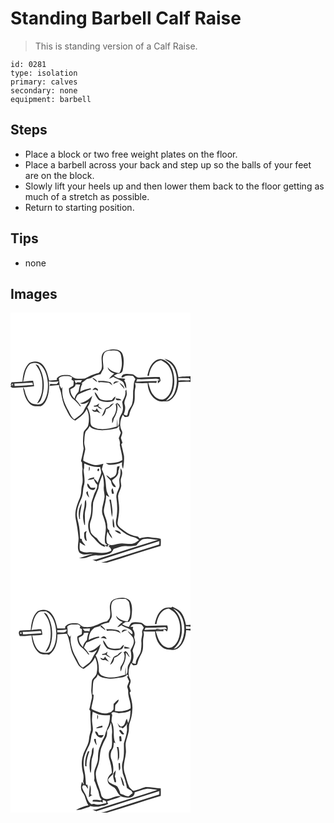 # Standing Barbell Calf Raise
> This is standing version of a Calf Raise.

``` 
id: 0281 
type: isolation 
primary: calves 
secondary: none 
equipment: barbell 
``` 

## Steps

 - Place a block or two free weight plates on the floor.
 - Place a barbell across your back and step up so the balls of your feet are on the block.
 - Slowly lift your heels up and then lower them back to the floor getting as much of a stretch as possible.
 - Return to starting position.

## Tips

 - none

## Images

<svg width="288" height="400" viewBox="0 0 216 300" xmlns="http://www.w3.org/2000/svg">
  <g fill="#FFF">
    <path d="M0 0h216v76.24c-4.85.31-9.76.1-14.53 1.17-1.02-6.27-2.82-12.87-7.52-17.43-2.55-2.57-6.11-3.69-9.51-4.64 3.52 2.84 7.97 4.8 10.35 8.84 5.96 9.05 6.02 20.92 2.34 30.84-1.64 4.99-5.54 9.35-10.7 10.78 2.48-2.66 5.19-5.22 6.88-8.51 4.1-8.12 3.93-17.71 1.76-26.35-1.69-6.38-5.84-12.58-12.39-14.65-3.97-1.69-8.18.65-11.09 3.3-4.4 4.21-6.03 10.36-7.36 16.1h2.04c1.02-8.09 5.56-17.75 14.75-18.5 3.09 2.07 6.72 3.69 8.74 6.98 5.29 7.8 5.79 17.81 3.71 26.76-1.2 4.63-3.55 9.17-7.55 11.97-4.67 3.15-11.09.23-14.2-3.88-3.71-4.1-4.65-9.66-6.39-14.71 3.23-.04 6.47-.07 9.7.13.15-.57.43-1.71.57-2.28-8.22-.03-16.44.34-24.65.71.28-.98.57-1.95.86-2.92 7.42.17 14.85-.03 22.26-.55 2.02-.38 3.83.48 5.39 1.73l-2.74.3c.05 1.17.11 2.34.18 3.52a24.99 24.99 0 0 0 3.15-3.02c-.05-1.58-.63-3.08-1.03-4.59-8.04.14-16.08.07-24.1.6-4.08.96-5.85-4.18-9.77-4.04-3.24-.18-6.69-.91-9.81.29-1.02.91-2.48 2.09-2.12 3.63 2.15.54 3.56-2.12 5.7-2.08 2.68-.2 5.43-.33 8.07.29 1.15 1.09 1.98 2.47 2.92 3.74-2.81 4.28-1.59 9.5-2.76 14.24-.19 5.25.35 10.65-1.27 15.75-1.12 3.59-4.17 6.27-4.9 10.01-.53 1.3-.28 3.12-1.7 3.88-1.15-.43-2.27-.9-3.39-1.4 1.25-3.67 2.45-7.61 1.22-11.48-1.54-3.71 1.03-7.13 1.99-10.6.96-2.55.13-5.29-.11-7.87-.42.63-.84 1.27-1.24 1.91 1 4.74-1.71 8.92-3.71 12.96.55 3.63 1.54 7.39.47 11.02-.68 3-2.69 5.42-3.69 8.28-.62 3.55.26 7.53-2.28 10.52-.19-3.17-.16-6.34-.34-9.5-.41 3.03-.52 6.09-.65 9.15-9.19 2.63-19.75 5.39-28.66.36-3.29-1.76-2.85-5.85-3.02-9 .1-5.05-1.49-9.94-3.62-14.46 3.12-4.03 4.56-8.94 5.92-13.78-4.05 4.24-8.95 7.92-14.83 9.04 3.91 1.96 7.85-.11 10.95-2.55-2.03 3.64-4.45 7.05-6.17 10.87-2.2 5.08-7.48 7.56-11.46 11.02-3.72-2.55-5.23-6.88-7.23-10.7-4.97-8.38-8.39-18.26-7.09-28.11-.29.5-.88 1.51-1.18 2.02l-2.01-3.51c-.37-3.02-.72-6.04-1.16-9.05 2.75-3.06 7.09-2.6 10.83-2.63 1.81-.08 3.45.76 5.07 1.46-.18.71-.54 2.15-.72 2.87.65.35 1.95 1.06 2.6 1.42-.17 1.94.2 4.02-.55 5.85-1.65 1.15-3.6 1.85-5.09 3.22-.02 4.65 1.4 9.67 5.16 12.68 2.97 2.45 5.69 5.2 7.86 8.39.39.13 1.19.38 1.58.51-2.02-3-4.15-5.94-6.64-8.57 1.05-2.09 1.47-4.97 3.81-6.05 4.8-2.28 9.6-4.63 14.79-5.91-.16-.32-.49-.95-.66-1.27-4.28.78-8.48 1.99-12.32 4.09.04-3.47 1.07-6.78 2.67-9.82-.38-.03-1.14-.1-1.52-.13 2.32-1.66 4.55-3.46 6.82-5.19 2.29-.4 4.63-.84 6.54-2.26 2.92-2.12 6.51-2.81 9.96-3.57.97-2.18 2.11-4.28 3.33-6.33.27-6.08-2.19-12.56.63-18.29 2.25-4.32 7.83-3.66 11.93-3.91 3.7-.44 8.08 1.62 8.5 5.7 1.31 7.1 2.23 15.23-2.01 21.57-5.36-.59-10.77-2.52-13.88-7.18.43 4.27 4.3 6.25 7.79 7.74-2.4 1.79-4.49 3.98-6.31 6.36 1.77-.71 3.48-1.56 5.17-2.45 3.09 1.94 6.53 3.2 9.79 4.82 3.83 1.53 3.12 6.44 5.7 9.13.37-3.42-.26-6.85-2.34-9.65.32-.49.95-1.48 1.27-1.97-2.82-.49-5.69-.42-8.51-.83-1.91-.7-3.58-1.89-5.31-2.92l4.05-2.19c2.72-.04 5.8-.87 6.58-3.87 1.3-6.29 2.12-13.07.03-19.3-1.16-4.43-6.22-6.2-10.35-6.24-4.54.15-9.66.74-13.01 4.13-4.4 6.19.39 13.93-2.46 20.53-.88 1.41-2.07 2.58-3.17 3.82-5.98.87-11.23 4.09-16.67 6.51-3.35.15-6.73.49-10.07.08-3.25-.41-5.45-3.15-8.46-4.14-5.2-.54-11.26-.7-14.83 3.84.03.51.08 1.51.1 2.02-3.08.2-6.16.47-9.24.79-1.68-6.69-3.05-13.92-7.91-19.14-3.86-4.55-11.17-4.91-16.04-1.98-6.04 5.64-7.57 14.43-8.12 22.32-4.39.24-8.8.31-13.18.71-.29.89-.88 2.67-1.17 3.55 1.04-.64 2.08-1.3 3.11-1.95-.13.87-.4 2.62-.53 3.49l-.62-2.53c-.63.81-1.27 1.62-1.9 2.43 1.6 2.52 4.54 1.52 6.94 1.47 7.1-.67 14.28-.48 21.33-1.65-.34-2.21-.74-4.41-1.24-6.6-3.98.09-7.94.5-11.87 1.13 1.79-7.54 2.12-16.9 9.15-21.71 3.57-1.05 8.25-1.58 11.18 1.28 6.48 5.16 8.42 13.9 9.28 21.73.38 7.95-.54 16.71-5.57 23.2-2.94 4.06-8.43 2.82-12.61 1.96-4.41-1.88-6.7-6.6-8.22-10.88-1.16-2.92-1.13-6.42-3.46-8.77 1.03 7.15 2.96 14.84 8.41 19.96 3.42 3.36 8.55 2.72 12.91 2.56 4.12-1.79 6.4-6.08 7.81-10.13 2.26-6.3 2.55-13.15 1.9-19.75 3.84 1.31 7.89.35 11.82.09-.68 1.12-1.43 2.19-2.25 3.21-2.63.33-5.27-.1-7.9-.21-.2.63-.6 1.88-.8 2.5 3.81-.41 7.62-.81 11.42-1.21-.27 3.48 1.89 6.45 2.42 9.79 1.03 6.33 2.4 12.73 5.49 18.41 3.08 5.37 5.05 12.29 11.5 14.54 5.31-3.81 11.12-7.58 13.66-13.9 3.1 6.04 3.39 13.17 1.87 19.69-.78 3.72-5.27 5.23-5.59 9.13-.64 6.23-1.14 12.51.16 18.69-.95 5.05-1.94 10.14-3.25 15.12.48.63.93 1.29 1.35 1.98-.14 2.51.04 5.03.53 7.51-1.27 6.31 1.39 12.8-.58 19.02-1.45 5.11-.32 10.67-2.63 15.6-3.44 7.86-6.58 16.46-5 25.16 1.57 7.45 2.68 15 3.4 22.58.41 5.93-2.55 12.78 1.23 18.05 4.59 3.58 10.9 1.58 16.21 1.27-5.69 1.75-11.31 3.74-17.06 5.27 3.04.04 6.17.23 9.12-.71 3.91-1.06 7.71-3.12 11.86-2.73 5.46.51 11-.24 16.14-2.12 2.47-.88 3.45-3.51 4.72-5.56 5-1.35 9.84-4.16 15.18-3.33 4.05.41 8.1-.14 12.07-.9 2.61-2.88 4.77-6.79 8.92-7.56 5.65-1.31 11.38.67 17.05.95-24.76 7.64-49.4 15.66-74.11 23.47-1.54.47-3.17.46-4.77.52 1.61.48 3.2 1.01 4.78 1.56 25.2-8.09 50.44-16.08 75.68-24.07-.04 1.03-.1 3.1-.13 4.13-19.51 6.11-39 12.3-58.51 18.42-3.73 1.16-7.4 2.54-11.24 3.29H0V0m30.01 62.12c1.71 2.66 3.78 5.1 5.05 8.02 3.5 7.92 3.81 16.89 2.62 25.35-.75 5-3.33 9.34-5.83 13.62 2.43-.8 4.16-2.82 4.95-5.21 4.94-12.44 4.16-27.25-2.54-38.88-.72-1.82-2.43-2.62-4.25-2.9m68.08 16.21c1.72 1.93 3.7 3.67 6.02 4.84-1-2.65-3.2-4.39-6.02-4.84m6.68 3.7c.26.46.78 1.36 1.03 1.82 4.22-.83 8.47.11 12.67.58 1.21 1.02 2.45 2.02 3.8 2.87-.71-1.36-1.34-2.87-2.59-3.83-4.78-1.59-9.92-1.84-14.91-1.44m18.9 3.89c2.02-1.44 4.17-2.67 6.71-2.8-2.65-1.12-7.11-1.22-6.71 2.8m7.1-1.85c1.29 2.98 4.07 4.93 5.89 7.55.06-3.48-3.44-5.64-5.89-7.55m-32.49 8.86c.92-.16 2.75-.49 3.66-.65.9.52 1.82 1 2.76 1.45 1.18-1.67-.88-2.66-2.13-3.34-1.95-.64-3.13 1.4-4.29 2.54m2.67 2.48c.48 3.68 2.73 6.85 5.1 9.57 5.02 2.24 10.94 3.09 16.24 1.34 2.49-.76 3.35-3.34 3.73-5.66-1.95.85-3.19 2.58-4.31 4.3-3.9.33-7.94.9-11.73-.41-4.95-.71-5.04-6.97-9.03-9.14m25.37 7.38c-.29 3.58 4.53 1.91 6.81 2.46-1.47-2.32-4.49-1.91-6.81-2.46m-.2 7.09c2.04 5.66-.26 11.93-3.65 16.56-1.07 1.83-.4 4.15-.49 6.17 1.93-1.88 1.17-4.87 2.8-6.89 2.84-5.06 4.94-11.34 2.57-17 2 2.12 3.33 4.83 5.71 6.6-.85-1.7-1.8-3.34-2.59-5.07-.84-.71-1.68-1.42-2.51-2.13-.61.59-1.23 1.18-1.84 1.76m-26.05 1.64c.01.34.05 1.01.07 1.35 1.42-.07 2.83-.15 4.25-.22 1.48 1.91 3.78 2.74 5.99 3.45-1.51-1.48-3.28-2.64-5.03-3.8.41-1.16.81-2.32 1.21-3.48-1.84 1.65-3.89 3.05-6.49 2.7m18.51 1.22c-1.99 1.1-4.84 1.51-5.59 4.01-1.09 2.63-2.3 5.21-3.49 7.8 3.37-1.6 4.63-5.15 5.06-8.61 4.07-1.04 6.83-4.11 9.52-7.11-2.32.52-4.23 1.91-5.5 3.91m-15 2.03c-.85.94-1.65 3.73-3.47 2.28l-2.44-.84c.94 2.51 3.2 3.33 5.68 2.39 1.59.79 3.17 1.58 4.78 2.31-1.68-1.93-3.45-3.81-4.55-6.14z"/>
    <path d="M201.28 78.48c4.24.33 8.49-.21 12.72.1.42.34 1.25 1.02 1.67 1.37l-.58 1.15c-4.48.42-9-.08-13.48.42-.08-.76-.25-2.28-.33-3.04zM76.81 81.14c3.01.04 6.02-.07 9.03-.13-.58.92-1.16 1.85-1.74 2.78-1.34-.15-2.68-.22-4.03-.2-.41.3-1.24.89-1.65 1.19-.55-1.21-1.06-2.44-1.61-3.64zM201.73 83.2c4.76.11 9.52-.59 14.27-.03V300H115.82c21.55-6.48 42.87-13.68 64.44-20.07.1-2.8.32-5.62.02-8.42-3.56-1.41-7.56-1.06-11.29-1.78-4.72-.94-9.44-.08-13.98 1.27-.47-.54-1.4-1.64-1.87-2.18-6.05-1.02-11.97-3.11-16.72-7.09-3.16-2.73-8.39-4.72-7.94-9.73.71-5.61 2.08-11.18 1.87-16.89.21-5.11-1.24-10.09-1.3-15.18.53-4.19 3.34-7.72 3.88-11.92-.14-3.3-1.45-6.67-.06-9.88 1.35-3.8 2.05-8.27-.99-11.46.29 3.84.25 7.75-.88 11.47-1.17 3.47.33 7.09-.27 10.6-1.13 4.46-4.16 8.52-3.67 13.31 1.32 8.93 1.45 18.12-.35 27-.4 3.07-.45 6.83 2.11 9.04 5.31 4.76 11.05 9.67 18.25 11.11 2.69.55 5.13 1.89 7.13 3.76-2.72 2.03-5.61 4.32-9.14 4.51-5.38.34-10.81-1.59-16.12.06-4.19.68-9.63 3.14-12.97-.76-1.74-4.5-.6-9.55.32-14.14 1.61 3.03 3.38 6.02 5.78 8.5-.39-2.7-1.79-5.03-3.44-7.14-.07-.97-.13-1.93-.19-2.88-3.17-1.52-1.82-5.4-2.55-8.18-.52-6.19-5.06-11.64-3.59-18.03 1.05-5.29 2.56-10.54 2.52-15.99 1.28.82 2.57 1.63 3.87 2.42-1.67-3.25-3.59-6.54-3.77-10.29-.6-6.2-.79-12.59-3.36-18.37-.63-1.64-1.29-3.27-1.98-4.88.56-2.18 1.19-4.34 1.85-6.49-4.26 1.23-8.82 2.51-13.21 1.04-3.76-1.26-7.6-2.52-10.94-4.7-.16-4.65 1.85-9.06 2.43-13.64-.04-3-1.51-5.83-1.2-8.86.34-4 .13-8.14 1.46-11.97 1.52-2.42 4.16-4.05 4.81-7.01 1.67 1.78 3.63 3.4 6.14 3.77 8.74 2.59 17.88.6 26.57-1.12.77-.69 2.3-2.06 3.06-2.75.09 1.28.08 2.56-.04 3.85.59 1.46 1.22 2.9 1.87 4.34-.77 2.18-1.64 4.34-2.5 6.49 1.1 2.54 1.77 5.27 1.25 8.04.91 6.08 3.4 11.94 3 18.18-5.93 3.62-12.97 3.73-19.69 3.51 1.41.91 2.77 2.21 4.57 2.12 5.1.07 10.33-.72 14.9-3.09-.26 2.65-.31 5.42 1.14 7.77.93-4.96 1.47-10.04 1.17-15.08-.89-4.76-2.1-9.45-3.25-14.15.35-.45 1.07-1.35 1.42-1.8-.68-1.97-1.3-3.95-1.91-5.93.74-2.83 2.73-5.97.98-8.83-3.14-5.89-1.81-13.32 1.35-18.92.58.66 1.74 1.99 2.31 2.65 1.87-.23 4.92.29 5.28-2.27.75-4.21 2.73-7.97 4.73-11.68 3.49-6.6.85-14.26 2.71-21.22.62-1.88.08-3.79-.48-5.6 5.07.39 10.16.34 15.24.2-.04 9.94 6.45 21.5 17.34 22.11 3.36-.37 7.21.54 10.02-1.86 6.76-5.01 9.33-13.63 9.77-21.69m-73.75 101.67c-.81 3.36.15 7.2-1.88 10.19-1.36 2.13-3.98 2.64-6.13 3.6-1.6-1.31-3.17-2.66-4.96-3.7 1.05 3.06 4.19 4.57 5.69 7.3.47 3.13 1.87 7.41 5.8 7.18-.63-2.76-3.36-4.51-4.39-7.17-.01-.34-.02-1.03-.03-1.37 3.56-2.58 8.11-5.82 7.24-10.88.88-1.83 1.38-3.8 1.58-5.82-.73.17-2.19.51-2.92.67m-6.08 32.57c.76-.06 1.53-.14 2.29-.24-.53-2.24-1.08-4.47-1.68-6.69-2.13 1.92-1.3 4.51-.61 6.93m-3.31 6.93c1.9 6.91 1.76 14.09 3.17 21.06 1.75-6.99-.39-14.04-1.21-20.99-.49-.02-1.47-.05-1.96-.07m4.25 31.12c-.12 1.36.97 2.11 1.91 2.86-.08-3.9-.37-7.86-1.74-11.54-.64 2.85-.47 5.8-.17 8.68m2.19 5.98c2.29 1.72 4.6 3.78 7.65 3.77-1.22-3.04-4.62-4.17-7.65-3.77zM4.62 85.15c7.22-.15 14.4-.82 21.61-1.18.28.92.55 1.84.83 2.76-7.39.34-14.74 1.16-22.13 1.47-.08-.77-.23-2.29-.31-3.05zM78.02 86.13c1.86.09 3.73.09 5.6.08-1 2.81-1.36 5.77-1.97 8.68-2 2.52-4.41 4.89-4.59 8.34-3.42-2.68-5.16-6.91-5.27-11.18 2.52-1.56 6.2-2.24 6.23-5.92z"/>
    <path d="M88.5 181.03c5.93 2.88 12.39 4.91 19.06 4.13.4 2.3 1.16 4.54 1.38 6.88-.89 4.22-3.15 7.99-4.23 12.16-1.19-1.79-2.6-3.43-4.37-4.66-.01-.53-.02-1.57-.02-2.09-2.6 1.01-5.83 1.06-7.75 3.31 2.49-.08 4.94-.53 7.31-1.26.82 2.59 2.1 5.05 4.12 6.93.75 4.73-2.85 8.3-4.02 12.59-1.19 4.28-3.37 8.38-3.11 12.96.19 5.42-.04 10.93-2.09 16.03-2.96 7.06-1.77 15.92 3.93 21.28 4.62 4.35 8.38 10.83 15.16 11.78-.32-.63-.96-1.9-1.29-2.54-4.2-.78-6.64-4.83-9.13-7.92-2.63-1.97-5.37-3.94-7.02-6.86-1.13-4.5-1.94-9.34-.15-13.8 2.77-7.05 2.26-14.69 2.91-22.08 1.75-5.79 4.23-11.29 6.37-16.91.24-6.06 3.2-11.37 5-17.02.95 4.97 1.84 9.99 1.38 15.08-.55 4.37 1.43 8.6.8 12.97-.65 6.69-4.21 13.17-2.42 19.99 1.62 4.56 3.52 9.11 3.93 13.99.84 6.87-2.21 13.66-.68 20.52.82.92 1.76 1.73 2.81 2.42-.86-.03-2.59-.1-3.45-.14a49.7 49.7 0 0 0 3.19 2.37l1.76-2.8.97 1.39c-.5.37-1.01.74-1.51 1.11 2.59.34 3.27 2.47 3.68 4.66-7.94 4.91-17.32 1.96-25.97 1.94-3.86.58-8.29.39-11.58-1.86-1.06-3.18-.36-6.55-.31-9.81 2.14 1.47 4.25 3.02 6.66 4.04-1.14-2.96-4.43-4.51-4.3-8.05-.49-.15-1.49-.45-1.99-.6-.21-6.46-.65-12.97-2.18-19.27-.82-3.87-2.12-7.78-1.53-11.79.37-6.24 2.89-12.02 5.47-17.61 2.12-4.56 1.29-9.73 2.69-14.46 1.62-5.2.61-10.68.02-15.95-.1-1.69-.74-3.52.28-5.05.09-2 .15-4 .22-6m5.97 3.47c-.5 1.87-.56 3.82-.24 5.73 1.02-1.77 1.38-3.93.24-5.73m11.01 2.69c-1.28.29-1.82 2.89-.24 3.1 1.36-.22 1.86-2.97.24-3.1m-12.93 17.66c-2.7 5.26 7.88 12.06 9.39 4.87-1.9.15-3.92 1.02-5.77.11-1.2-1.67-2.1-3.55-3.62-4.98m-1.73 10.94c.53 2.43 1.8 4.71 3.82 6.21-1.01-2.47-1.78-5.02-1.91-7.71-.7.41-1.44.79-1.91 1.5M89 229.97c-.08 4.08-1.72 7.92-1.83 12.01-.5 4.34.45 8.65 1.52 12.83l.67.08c.41-6.29-1.01-12.7.74-18.88 1.12-3.72 1.14-7.65.35-11.43-1.41 1.44-1.34 3.51-1.45 5.39m-6.41 17.78l.87-.04c-.82-6.54 1.45-12.75 2.16-19.15-3.84 5.51-4.63 12.73-3.03 19.19m5.75 17.32c.13 3.2-.32 7.48 3.25 9.06-.67-4.01-1.9-8.14-.1-12.04-1.53.37-3.24 1.1-3.15 2.98z"/>
  </g>
  <g fill="#333">
    <path d="M111.23 48.2c3.35-3.39 8.47-3.98 13.01-4.13 4.13.04 9.19 1.81 10.35 6.24 2.09 6.23 1.27 13.01-.03 19.3-.78 3-3.86 3.83-6.58 3.87l-4.05 2.19c1.73 1.03 3.4 2.22 5.31 2.92 2.82.41 5.69.34 8.51.83-.32.49-.95 1.48-1.27 1.97 2.08 2.8 2.71 6.23 2.34 9.65-2.58-2.69-1.87-7.6-5.7-9.13-3.26-1.62-6.7-2.88-9.79-4.82-1.69.89-3.4 1.74-5.17 2.45 1.82-2.38 3.91-4.57 6.31-6.36-3.49-1.49-7.36-3.47-7.79-7.74 3.11 4.66 8.52 6.59 13.88 7.18 4.24-6.34 3.32-14.47 2.01-21.57-.42-4.08-4.8-6.14-8.5-5.7-4.1.25-9.68-.41-11.93 3.91-2.82 5.73-.36 12.21-.63 18.29-1.22 2.05-2.36 4.15-3.33 6.33-3.45.76-7.04 1.45-9.96 3.57-1.91 1.42-4.25 1.86-6.54 2.26-2.27 1.73-4.5 3.53-6.82 5.19.38.03 1.14.1 1.52.13-1.6 3.04-2.63 6.35-2.67 9.82 3.84-2.1 8.04-3.31 12.32-4.09.17.32.5.95.66 1.27-5.19 1.28-9.99 3.63-14.79 5.91-2.34 1.08-2.76 3.96-3.81 6.05 2.49 2.63 4.62 5.57 6.64 8.57-.39-.13-1.19-.38-1.58-.51-2.17-3.19-4.89-5.94-7.86-8.39-3.76-3.01-5.18-8.03-5.16-12.68 1.49-1.37 3.44-2.07 5.09-3.22.75-1.83.38-3.91.55-5.85-.65-.36-1.95-1.07-2.6-1.42.18-.72.54-2.16.72-2.87-1.62-.7-3.26-1.54-5.07-1.46-3.74.03-8.08-.43-10.83 2.63.44 3.01.79 6.03 1.16 9.05l2.01 3.51c.3-.51.89-1.52 1.18-2.02-1.3 9.85 2.12 19.73 7.09 28.11 2 3.82 3.51 8.15 7.23 10.7 3.98-3.46 9.26-5.94 11.46-11.02 1.72-3.82 4.14-7.23 6.17-10.87-3.1 2.44-7.04 4.51-10.95 2.55 5.88-1.12 10.78-4.8 14.83-9.04-1.36 4.84-2.8 9.75-5.92 13.78 2.13 4.52 3.72 9.41 3.62 14.46.17 3.15-.27 7.24 3.02 9 8.91 5.03 19.47 2.27 28.66-.36.13-3.06.24-6.12.65-9.15.18 3.16.15 6.33.34 9.5 2.54-2.99 1.66-6.97 2.28-10.52 1-2.86 3.01-5.28 3.69-8.28 1.07-3.63.08-7.39-.47-11.02 2-4.04 4.71-8.22 3.71-12.96.4-.64.82-1.28 1.24-1.91.24 2.58 1.07 5.32.11 7.87-.96 3.47-3.53 6.89-1.99 10.6 1.23 3.87.03 7.81-1.22 11.48 1.12.5 2.24.97 3.39 1.4 1.42-.76 1.17-2.58 1.7-3.88.73-3.74 3.78-6.42 4.9-10.01 1.62-5.1 1.08-10.5 1.27-15.75 1.17-4.74-.05-9.96 2.76-14.24-.94-1.27-1.77-2.65-2.92-3.74-2.64-.62-5.39-.49-8.07-.29-2.14-.04-3.55 2.62-5.7 2.08-.36-1.54 1.1-2.72 2.12-3.63 3.12-1.2 6.57-.47 9.81-.29 3.92-.14 5.69 5 9.77 4.04 8.02-.53 16.06-.46 24.1-.6.4 1.51.98 3.01 1.03 4.59-.96 1.1-2.01 2.1-3.15 3.02-.07-1.18-.13-2.35-.18-3.52l2.74-.3c-1.56-1.25-3.37-2.11-5.39-1.73-7.41.52-14.84.72-22.26.55-.29.97-.58 1.94-.86 2.92 8.21-.37 16.43-.74 24.65-.71-.14.57-.42 1.71-.57 2.28-3.23-.2-6.47-.17-9.7-.13 1.74 5.05 2.68 10.61 6.39 14.71 3.11 4.11 9.53 7.03 14.2 3.88 4-2.8 6.35-7.34 7.55-11.97 2.08-8.95 1.58-18.96-3.71-26.76-2.02-3.29-5.65-4.91-8.74-6.98-9.19.75-13.73 10.41-14.75 18.5h-2.04c1.33-5.74 2.96-11.89 7.36-16.1 2.91-2.65 7.12-4.99 11.09-3.3 6.55 2.07 10.7 8.27 12.39 14.65 2.17 8.64 2.34 18.23-1.76 26.35-1.69 3.29-4.4 5.85-6.88 8.51 5.16-1.43 9.06-5.79 10.7-10.78 3.68-9.92 3.62-21.79-2.34-30.84-2.38-4.04-6.83-6-10.35-8.84 3.4.95 6.96 2.07 9.51 4.64 4.7 4.56 6.5 11.16 7.52 17.43 4.77-1.07 9.68-.86 14.53-1.17v6.93c-4.75-.56-9.51.14-14.27.03-.44 8.06-3.01 16.68-9.77 21.69-2.81 2.4-6.66 1.49-10.02 1.86-10.89-.61-17.38-12.17-17.34-22.11-5.08.14-10.17.19-15.24-.2.56 1.81 1.1 3.72.48 5.6-1.86 6.96.78 14.62-2.71 21.22-2 3.71-3.98 7.47-4.73 11.68-.36 2.56-3.41 2.04-5.28 2.27-.57-.66-1.73-1.99-2.31-2.65-3.16 5.6-4.49 13.03-1.35 18.92 1.75 2.86-.24 6-.98 8.83.61 1.98 1.23 3.96 1.91 5.93-.35.45-1.07 1.35-1.42 1.8 1.15 4.7 2.36 9.39 3.25 14.15.3 5.04-.24 10.12-1.17 15.08-1.45-2.35-1.4-5.12-1.14-7.77-4.57 2.37-9.8 3.16-14.9 3.09-1.8.09-3.16-1.21-4.57-2.12 6.72.22 13.76.11 19.69-3.51.4-6.24-2.09-12.1-3-18.18.52-2.77-.15-5.5-1.25-8.04.86-2.15 1.73-4.31 2.5-6.49-.65-1.44-1.28-2.88-1.87-4.34.12-1.29.13-2.57.04-3.85-.76.69-2.29 2.06-3.06 2.75-8.69 1.72-17.83 3.71-26.57 1.12-2.51-.37-4.47-1.99-6.14-3.77-.65 2.96-3.29 4.59-4.81 7.01-1.33 3.83-1.12 7.97-1.46 11.97-.31 3.03 1.16 5.86 1.2 8.86-.58 4.58-2.59 8.99-2.43 13.64 3.34 2.18 7.18 3.44 10.94 4.7 4.39 1.47 8.95.19 13.21-1.04-.66 2.15-1.29 4.31-1.85 6.49.69 1.61 1.35 3.24 1.98 4.88 2.57 5.78 2.76 12.17 3.36 18.37.18 3.75 2.1 7.04 3.77 10.29-1.3-.79-2.59-1.6-3.87-2.42.04 5.45-1.47 10.7-2.52 15.99-1.47 6.39 3.07 11.84 3.59 18.03.73 2.78-.62 6.66 2.55 8.18.06.95.12 1.91.19 2.88 1.65 2.11 3.05 4.44 3.44 7.14-2.4-2.48-4.17-5.47-5.78-8.5-.92 4.59-2.06 9.64-.32 14.14 3.34 3.9 8.78 1.44 12.97.76 5.31-1.65 10.74.28 16.12-.06 3.53-.19 6.42-2.48 9.14-4.51-2-1.87-4.44-3.21-7.13-3.76-7.2-1.44-12.94-6.35-18.25-11.11-2.56-2.21-2.51-5.97-2.11-9.04 1.8-8.88 1.67-18.07.35-27-.49-4.79 2.54-8.85 3.67-13.31.6-3.51-.9-7.13.27-10.6 1.13-3.72 1.17-7.63.88-11.47 3.04 3.19 2.34 7.66.99 11.46-1.39 3.21-.08 6.58.06 9.88-.54 4.2-3.35 7.73-3.88 11.92.06 5.09 1.51 10.07 1.3 15.18.21 5.71-1.16 11.28-1.87 16.89-.45 5.01 4.78 7 7.94 9.73 4.75 3.98 10.67 6.07 16.72 7.09.47.54 1.4 1.64 1.87 2.18 4.54-1.35 9.26-2.21 13.98-1.27 3.73.72 7.73.37 11.29 1.78.3 2.8.08 5.62-.02 8.42-21.57 6.39-42.89 13.59-64.44 20.07h-7.05c3.84-.75 7.51-2.13 11.24-3.29 19.51-6.12 39-12.31 58.51-18.42.03-1.03.09-3.1.13-4.13-25.24 7.99-50.48 15.98-75.68 24.07-1.58-.55-3.17-1.08-4.78-1.56 1.6-.06 3.23-.05 4.77-.52 24.71-7.81 49.35-15.83 74.11-23.47-5.67-.28-11.4-2.26-17.05-.95-4.15.77-6.31 4.68-8.92 7.56-3.97.76-8.02 1.31-12.07.9-5.34-.83-10.18 1.98-15.18 3.33-1.27 2.05-2.25 4.68-4.72 5.56-5.14 1.88-10.68 2.63-16.14 2.12-4.15-.39-7.95 1.67-11.86 2.73-2.95.94-6.08.75-9.12.71 5.75-1.53 11.37-3.52 17.06-5.27-5.31.31-11.62 2.31-16.21-1.27-3.78-5.27-.82-12.12-1.23-18.05-.72-7.58-1.83-15.13-3.4-22.58-1.58-8.7 1.56-17.3 5-25.16 2.31-4.93 1.18-10.49 2.63-15.6 1.97-6.22-.69-12.71.58-19.02-.49-2.48-.67-5-.53-7.51-.42-.69-.87-1.35-1.35-1.98 1.31-4.98 2.3-10.07 3.25-15.12-1.3-6.18-.8-12.46-.16-18.69.32-3.9 4.81-5.41 5.59-9.13 1.52-6.52 1.23-13.65-1.87-19.69-2.54 6.32-8.35 10.09-13.66 13.9-6.45-2.25-8.42-9.17-11.5-14.54-3.09-5.68-4.46-12.08-5.49-18.41-.53-3.34-2.69-6.31-2.42-9.79-3.8.4-7.61.8-11.42 1.21.2-.62.6-1.87.8-2.5 2.63.11 5.27.54 7.9.21.82-1.02 1.57-2.09 2.25-3.21-3.93.26-7.98 1.22-11.82-.09.65 6.6.36 13.45-1.9 19.75-1.41 4.05-3.69 8.34-7.81 10.13-4.36.16-9.49.8-12.91-2.56-5.45-5.12-7.38-12.81-8.41-19.96 2.33 2.35 2.3 5.85 3.46 8.77 1.52 4.28 3.81 9 8.22 10.88 4.18.86 9.67 2.1 12.61-1.96 5.03-6.49 5.95-15.25 5.57-23.2-.86-7.83-2.8-16.57-9.28-21.73-2.93-2.86-7.61-2.33-11.18-1.28-7.03 4.81-7.36 14.17-9.15 21.71 3.93-.63 7.89-1.04 11.87-1.13.5 2.19.9 4.39 1.24 6.6-7.05 1.17-14.23.98-21.33 1.65-2.4.05-5.34 1.05-6.94-1.47.63-.81 1.27-1.62 1.9-2.43l.62 2.53c.13-.87.4-2.62.53-3.49-1.03.65-2.07 1.31-3.11 1.95.29-.88.88-2.66 1.17-3.55 4.38-.4 8.79-.47 13.18-.71.55-7.89 2.08-16.68 8.12-22.32 4.87-2.93 12.18-2.57 16.04 1.98 4.86 5.22 6.23 12.45 7.91 19.14 3.08-.32 6.16-.59 9.24-.79-.02-.51-.07-1.51-.1-2.02C59.14 74.3 65.2 74.46 70.4 75c3.01.99 5.21 3.73 8.46 4.14 3.34.41 6.72.07 10.07-.08 5.44-2.42 10.69-5.64 16.67-6.51 1.1-1.24 2.29-2.41 3.17-3.82 2.85-6.6-1.94-14.34 2.46-20.53m90.05 30.28c.08.76.25 2.28.33 3.04 4.48-.5 9 0 13.48-.42l.58-1.15c-.42-.35-1.25-1.03-1.67-1.37-4.23-.31-8.48.23-12.72-.1M76.81 81.14c.55 1.2 1.06 2.43 1.61 3.64.41-.3 1.24-.89 1.65-1.19 1.35-.02 2.69.05 4.03.2.58-.93 1.16-1.86 1.74-2.78-3.01.06-6.02.17-9.03.13M4.62 85.15c.08.76.23 2.28.31 3.05 7.39-.31 14.74-1.13 22.13-1.47-.28-.92-.55-1.84-.83-2.76-7.21.36-14.39 1.03-21.61 1.18m73.4.98c-.03 3.68-3.71 4.36-6.23 5.92.11 4.27 1.85 8.5 5.27 11.18.18-3.45 2.59-5.82 4.59-8.34.61-2.91.97-5.87 1.97-8.68-1.87.01-3.74.01-5.6-.08m10.48 94.9c-.07 2-.13 4-.22 6-1.02 1.53-.38 3.36-.28 5.05.59 5.27 1.6 10.75-.02 15.95-1.4 4.73-.57 9.9-2.69 14.46-2.58 5.59-5.1 11.37-5.47 17.61-.59 4.01.71 7.92 1.53 11.79 1.53 6.3 1.97 12.81 2.18 19.27.5.15 1.5.45 1.99.6-.13 3.54 3.16 5.09 4.3 8.05-2.41-1.02-4.52-2.57-6.66-4.04-.05 3.26-.75 6.63.31 9.81 3.29 2.25 7.72 2.44 11.58 1.86 8.65.02 18.03 2.97 25.97-1.94-.41-2.19-1.09-4.32-3.68-4.66.5-.37 1.01-.74 1.51-1.11l-.97-1.39-1.76 2.8a49.7 49.7 0 0 1-3.19-2.37c.86.04 2.59.11 3.45.14-1.05-.69-1.99-1.5-2.81-2.42-1.53-6.86 1.52-13.65.68-20.52-.41-4.88-2.31-9.43-3.93-13.99-1.79-6.82 1.77-13.3 2.42-19.99.63-4.37-1.35-8.6-.8-12.97.46-5.09-.43-10.11-1.38-15.08-1.8 5.65-4.76 10.96-5 17.02-2.14 5.62-4.62 11.12-6.37 16.91-.65 7.39-.14 15.03-2.91 22.08-1.79 4.46-.98 9.3.15 13.8 1.65 2.92 4.39 4.89 7.02 6.86 2.49 3.09 4.93 7.14 9.13 7.92.33.64.97 1.91 1.29 2.54-6.78-.95-10.54-7.43-15.16-11.78-5.7-5.36-6.89-14.22-3.93-21.28 2.05-5.1 2.28-10.61 2.09-16.03-.26-4.58 1.92-8.68 3.11-12.96 1.17-4.29 4.77-7.86 4.02-12.59-2.02-1.88-3.3-4.34-4.12-6.93-2.37.73-4.82 1.18-7.31 1.26 1.92-2.25 5.15-2.3 7.75-3.31 0 .52.01 1.56.02 2.09 1.77 1.23 3.18 2.87 4.37 4.66 1.08-4.17 3.34-7.94 4.23-12.16-.22-2.34-.98-4.58-1.38-6.88-6.67.78-13.13-1.25-19.06-4.13z"/>
    <path d="M30.01 62.12c1.82.28 3.53 1.08 4.25 2.9 6.7 11.63 7.48 26.44 2.54 38.88-.79 2.39-2.52 4.41-4.95 5.21 2.5-4.28 5.08-8.62 5.83-13.62 1.19-8.46.88-17.43-2.62-25.35-1.27-2.92-3.34-5.36-5.05-8.02zM98.09 78.33c2.82.45 5.02 2.19 6.02 4.84-2.32-1.17-4.3-2.91-6.02-4.84zM104.77 82.03c4.99-.4 10.13-.15 14.91 1.44 1.25.96 1.88 2.47 2.59 3.83-1.35-.85-2.59-1.85-3.8-2.87-4.2-.47-8.45-1.41-12.67-.58-.25-.46-.77-1.36-1.03-1.82zM123.67 85.92c-.4-4.02 4.06-3.92 6.71-2.8-2.54.13-4.69 1.36-6.71 2.8zM130.77 84.07c2.45 1.91 5.95 4.07 5.89 7.55-1.82-2.62-4.6-4.57-5.89-7.55zM98.28 92.93c1.16-1.14 2.34-3.18 4.29-2.54 1.25.68 3.31 1.67 2.13 3.34-.94-.45-1.86-.93-2.76-1.45-.91.16-2.74.49-3.66.65zM100.95 95.41c3.99 2.17 4.08 8.43 9.03 9.14 3.79 1.31 7.83.74 11.73.41 1.12-1.72 2.36-3.45 4.31-4.3-.38 2.32-1.24 4.9-3.73 5.66-5.3 1.75-11.22.9-16.24-1.34-2.37-2.72-4.62-5.89-5.1-9.57zM126.32 102.79c2.32.55 5.34.14 6.81 2.46-2.28-.55-7.1 1.12-6.81-2.46zM126.12 109.88c.61-.58 1.23-1.17 1.84-1.76.83.71 1.67 1.42 2.51 2.13.79 1.73 1.74 3.37 2.59 5.07-2.38-1.77-3.71-4.48-5.71-6.6 2.37 5.66.27 11.94-2.57 17-1.63 2.02-.87 5.01-2.8 6.89.09-2.02-.58-4.34.49-6.17 3.39-4.63 5.69-10.9 3.65-16.56zM100.07 111.52c2.6.35 4.65-1.05 6.49-2.7-.4 1.16-.8 2.32-1.21 3.48 1.75 1.16 3.52 2.32 5.03 3.8-2.21-.71-4.51-1.54-5.99-3.45-1.42.07-2.83.15-4.25.22-.02-.34-.06-1.01-.07-1.35zM118.58 112.74c1.27-2 3.18-3.39 5.5-3.91-2.69 3-5.45 6.07-9.52 7.11-.43 3.46-1.69 7.01-5.06 8.61 1.19-2.59 2.4-5.17 3.49-7.8.75-2.5 3.6-2.91 5.59-4.01zM103.58 114.77c1.1 2.33 2.87 4.21 4.55 6.14-1.61-.73-3.19-1.52-4.78-2.31-2.48.94-4.74.12-5.68-2.39l2.44.84c1.82 1.45 2.62-1.34 3.47-2.28zM94.47 184.5c1.14 1.8.78 3.96-.24 5.73-.32-1.91-.26-3.86.24-5.73zM127.98 184.87c.73-.16 2.19-.5 2.92-.67-.2 2.02-.7 3.99-1.58 5.82.87 5.06-3.68 8.3-7.24 10.88.01.34.02 1.03.03 1.37 1.03 2.66 3.76 4.41 4.39 7.17-3.93.23-5.33-4.05-5.8-7.18-1.5-2.73-4.64-4.24-5.69-7.3 1.79 1.04 3.36 2.39 4.96 3.7 2.15-.96 4.77-1.47 6.13-3.6 2.03-2.99 1.07-6.83 1.88-10.19zM105.48 187.19c1.62.13 1.12 2.88-.24 3.1-1.58-.21-1.04-2.81.24-3.1zM92.55 204.85c1.52 1.43 2.42 3.31 3.62 4.98 1.85.91 3.87.04 5.77-.11-1.51 7.19-12.09.39-9.39-4.87zM121.9 217.44c-.69-2.42-1.52-5.01.61-6.93.6 2.22 1.15 4.45 1.68 6.69-.76.1-1.53.18-2.29.24zM90.82 215.79c.47-.71 1.21-1.09 1.91-1.5.13 2.69.9 5.24 1.91 7.71-2.02-1.5-3.29-3.78-3.82-6.21zM118.59 224.37c.49.02 1.47.05 1.96.07.82 6.95 2.96 14 1.21 20.99-1.41-6.97-1.27-14.15-3.17-21.06zM89 229.97c.11-1.88.04-3.95 1.45-5.39.79 3.78.77 7.71-.35 11.43-1.75 6.18-.33 12.59-.74 18.88l-.67-.08c-1.07-4.18-2.02-8.49-1.52-12.83.11-4.09 1.75-7.93 1.83-12.01zM82.59 247.75c-1.6-6.46-.81-13.68 3.03-19.19-.71 6.4-2.98 12.61-2.16 19.15l-.87.04zM122.84 255.49c-.3-2.88-.47-5.83.17-8.68 1.37 3.68 1.66 7.64 1.74 11.54-.94-.75-2.03-1.5-1.91-2.86zM125.03 261.47c3.03-.4 6.43.73 7.65 3.77-3.05.01-5.36-2.05-7.65-3.77zM88.34 265.07c-.09-1.88 1.62-2.61 3.15-2.98-1.8 3.9-.57 8.03.1 12.04-3.57-1.58-3.12-5.86-3.25-9.06z"/>
  </g>
</svg>

<svg width="288" height="400" viewBox="0 0 216 300" xmlns="http://www.w3.org/2000/svg">
  <g fill="#FFF">
    <path d="M0 0h216v74.54c-1.81.08-3.61.17-5.42.27-1.23-5.6-2.71-11.46-6.62-15.85-2.54-2.98-6.4-4.19-9.7-6.07-.37.27-1.1.8-1.46 1.07-4.27-.71-8.71.13-11.86 3.29-4.7 4.17-6.37 10.59-7.73 16.48.51-.01 1.53-.04 2.04-.05 1.11-8.07 5.57-17.68 14.75-18.5 3.08 2.11 6.73 3.76 8.76 7.06 5.21 7.85 5.86 17.9 3.63 26.87-1.29 4.69-3.73 9.38-7.95 12.04-3.27 2.17-7.4.68-10.49-1.09-5.81-4.11-7.67-11.28-9.6-17.72 3.06-.01 6.12-.02 9.18.06.04-.75.07-1.49.1-2.24-2.89.04-5.78.18-8.66.42 4.19-.92 9.72-2.09 12.57 2.07 1.55-2.29 1.54-4.85.52-7.32-8.06.09-16.11.09-24.16.59-3.25.3-4.76-3.65-7.9-3.9-3.53-.34-7.27-1.02-10.71.16-1.55 1.29-2.26 3.25-3.19 4.98-2.99-.35-5.62-1.84-8.15-3.36 1.36-.83 2.71-1.66 4.06-2.5 1.44-.05 2.87-.11 4.31-.17 1.19-1.87 2.68-3.72 2.81-6.02.82-6.43 1.7-13.56-1.8-19.39-3.47-3.98-9.34-3.94-14.15-3.21-3.75.65-8.34 2.26-9.28 6.45-1.92 5.24.88 10.73-.58 16.03-.37 2.31-2.31 3.84-3.71 5.55-5.32.54-9.74 3.76-14.78 5.21-3.73 1.68-7.91 1.76-11.92 1.49-3.41 0-5.37-3.41-8.49-4.24-5.19-.55-11.2-.7-14.81 3.77l-.12 2.16c-3.1.05-6.21.06-9.32.01-1.43-6.52-3-13.45-7.69-18.48-3.88-4.51-11.21-4.88-16.05-1.89-6.02 5.64-7.5 14.42-8.08 22.29-4.34.22-8.69.23-13.01.7-2.15 1.65-1.34 4.54-.18 6.54 4.7.32 9.39-.42 14.08-.64.46 7.49 2.85 15.51 8.64 20.63 3.41 3.03 8.22 1.89 12.35 2.5 8.18-5.11 9.93-15.59 10.11-24.48 3.73-.26 7.45-.61 11.19-.88 3.96 7.87 3.62 16.99 7.33 24.95 1.93 4 4.04 7.92 6.17 11.82 1.43 2.64 4.07 4.18 6.66 5.49 5.36-3.77 11.07-7.64 13.74-13.9 2.92 5.96 3.3 12.88 1.92 19.29-.65 3.84-5.14 5.43-5.66 9.29-.49 3.55-.48 7.15-.77 10.73-.24 3.5 1.53 6.96.53 10.44-1.1 4.25-1.66 8.63-2.9 12.85.45.64.91 1.28 1.37 1.93-.48 7.62.66 15.22.62 22.83-.98 3.63-2.11 7.24-2.35 11.04-.68 7.23-5.67 13-7.33 19.95-2.05 6.83-1.46 14.11.23 20.96.84 3.09.71 6.3.08 9.42.39 1.51.69 3.03.99 4.58-.78-1.3-1.53-2.6-2.33-3.88-.82 2.6-1.56 5.32-1.13 8.07.16 3.52 3.27 5.85 4.33 9.05 1.28 3.75 2.2 7.67 4.45 11.01-5.12 1.23-10.18 2.91-14.76 5.57 5.46.99 10.53-2.42 15.8-3.38.23-.32.7-.96.94-1.28 3.36.76 6.8.88 10.23.82 2.34-.76 4.76-1.24 7.21-1.47 1.43-.67 2.86-1.35 4.3-2-.36-.75-1.07-2.25-1.43-2.99 5.5-2.09 11.26-3.45 16.66-5.82-6.38-1.95-12.01 4.02-18.37 2.93-2.8-.36-5.01-2.73-5.39-5.49-1.42-7.58-5.69-14.38-6.11-22.17-1.03-5.26 2.11-9.94 3.24-14.88 1.56-5.69 1.16-11.7 2.72-17.38 1.62-4.51 3.51-8.92 5.86-13.1 1.51-2.64 1.65-5.72 1.52-8.68 2.16-2.96 3.61-6.34 4.71-9.81.68 4.3 1.71 8.6 1.24 12.99-.73 6.04 1.11 12.27-1.06 18.13-3.35 2.68-3.11 7.54-2.53 11.36 1.78 5.77 3.28 11.67 3.41 17.75-2.67 2.76-5.96 6.05-4.97 10.29.69 4.23 5.23 5.42 8.21 7.64 2.55 2.54 3.4 6.33 6.05 8.81 2.51 2.84 6.65 2.64 10.09 3.06 3.8.38 8.04-2.22 7.99-6.37 4.65-1.49 9.21-3.32 14.02-4.22 4.42-.44 8.8.84 13.17 1.3-23.75 7.95-47.75 15.04-71.5 22.97-2.1.76-4.33.94-6.54.84 1.62.5 3.21 1.06 4.81 1.65 25.19-8.06 50.42-16 75.6-24.07-.01 1.03-.05 3.08-.07 4.11-19.53 6.14-39.06 12.31-58.59 18.46-3.72 1.17-7.41 2.51-11.25 3.28H0V0z"/>
    <path d="M123.03 45.97c4.05-3.74 10.2-2.2 15.23-2.47 1.85 1.5 4.21 2.92 4.31 5.61 1.19 7.04 2.36 15.2-2.04 21.42-5.28-.47-10.73-2.32-13.68-7.01.12 4.41 4.37 6.26 7.85 7.72-2.64 1.49-4.62 3.84-6.55 6.12 1.95-.24 3.56-1.32 5.13-2.41 4.03 3.78 12.34 3.3 13.26 9.74-.18.3-.52.88-.69 1.17-2.06-.6-3.31-2.78-5.18-3.84 1.69 3.86 6.13 5.92 7.06 10.22 1.21 4.69-1.78 8.92-3.75 12.93 1.48 5.56 1.54 11.78-1.98 16.63-3.09 3.83.32 9.68-3.65 13.04-.02-3.11.14-6.22-.11-9.33-.51 3-.57 6.05-.67 9.08-8.53 2.46-18.13 5.12-26.69 1.33-3.07-.79-5.21-3.75-4.88-6.93.21-6.06-.98-12.14-3.81-17.53 3.36-3.89 4.57-8.92 5.98-13.72-4.07 4.05-8.8 8.39-14.86 8.66 3.64 2.78 7.91.29 10.92-2.18-1.07 2.2-2.41 4.24-3.74 6.29-1.95 3.02-2.78 6.84-5.65 9.21-2.67 2.15-5.38 4.25-8.11 6.34-2.48-1.58-4.2-3.98-5.3-6.67-1.64-3.92-4.24-7.35-5.8-11.3-2.41-6.67-4.6-13.8-3.17-20.95-.31.5-.91 1.51-1.22 2.02-.91-1.32-1.84-2.62-2.79-3.9.25-2.79.06-5.58-.41-8.33 3.09-4.05 8.65-2.26 13.03-2.83.9.63 1.81 1.27 2.72 1.9l-.64 2.52c.62.31 1.85.93 2.47 1.24.05 1.95.18 3.92-.1 5.86-1.64 1.35-3.94 1.71-5.38 3.33-.05 4.66 1.38 9.71 5.14 12.75 3.02 2.4 5.75 5.15 7.85 8.41.39.09 1.17.25 1.56.34-2.02-2.93-4.03-5.87-6.58-8.37.79-2.12 1.72-4.17 2.94-6.07 5.39-1.6 10.08-4.96 15.69-5.94-.18-.32-.54-.96-.72-1.29-4.24.77-8.47 1.81-12.18 4.11-.03-5.66 2.2-11.92 7.23-14.98 2.57-.79 5.43-.71 7.54-2.66-.19.66-.57 1.97-.76 2.62l.73-.67c1.81 1.42 3.59 2.88 5.53 4.14-1.1-2.81-3.65-4.47-5.75-6.45 3.15-1.47 6.52-2.28 9.9-2.99.8-2.25 2.13-4.24 3.11-6.4.75-6.48-2.71-13.83 1.66-19.53m-8.24 33.95l.97 1.94c5.69-.63 12.11-.62 16.66 3.35-.82-1.32-1.54-2.78-2.77-3.78-4.77-1.59-9.88-1.69-14.86-1.51m18.89 3.98c2.05-1.4 4.23-2.58 6.74-2.86-2.7-.96-7.15-1.19-6.74 2.86m-25.47 6.82c2.48-.53 4.88.01 7.17.95-.56-1.64-1.66-3.26-3.53-3.45-1.54.21-2.49 1.61-3.64 2.5m2.91 2.38c-.03 3.87 2.58 7.04 4.89 9.86 5.04 2.3 11.03 3.1 16.34 1.34 2.5-.77 3.21-3.4 3.81-5.64-2.05.8-3.32 2.57-4.5 4.31-3.89.28-7.92.86-11.7-.43-4.82-.88-5.32-6.76-8.84-9.44m25.4 7.67c.03.75.07 1.51.11 2.27 2.29.01 4.58.05 6.87-.03-2-1.61-4.56-1.83-6.98-2.24m-.73 6.75c2.61 5.39.22 11.76-2.97 16.37-1.55 1.93-.73 4.59-.8 6.84 1.48-1.79 1.32-4.23 2.34-6.21 3-4.84 4.61-10.67 3.85-16.36 2.04 1 2.69 4.05 4.91 5.2-.86-1.72-1.83-3.38-2.67-5.12-.8-.68-1.59-1.36-2.39-2.04-.75.44-1.51.88-2.27 1.32m-25.72 2.02c0 .33 0 .98.01 1.31 1.41-.05 2.82-.1 4.23-.14 1.66 1.73 3.86 2.75 6.11 3.47-1.5-1.43-3.23-2.57-4.8-3.91.23-1.18.48-2.36.76-3.53-1.67 1.82-3.75 3.08-6.31 2.8m18.43 1.25c-1.74 1-4.25 1.28-5.17 3.29-1.32 2.82-2.53 5.68-3.85 8.5 3.36-1.62 4.66-5.13 5.09-8.59 4.02-1.13 6.87-4.11 9.49-7.19-2.32.58-4.24 2.01-5.56 3.99m-14.93 1.96c-.86 1-1.63 3.66-3.5 2.28-.63-.2-1.89-.59-2.53-.78 1.26 2.32 3.25 3.42 5.85 2.38 1.58.78 3.17 1.56 4.78 2.29-1.72-1.92-3.47-3.83-4.6-6.17zM195.15 55.26c4.19 1.4 7.71 4.93 9.74 8.89 5.39 9.95 4.61 22.41-.31 32.38-2.06 3.15-4.83 6.24-8.74 6.86 7.3-6.19 10.63-16.04 9.65-25.44-.18-8.59-3.44-17.29-10.34-22.69zM32.54 60.59c2.52-2.93 6.63-1.74 9.99-2.24 9.08 5 11.87 16 12.41 25.62.06 7.35-.97 15.33-5.58 21.32-3.05 4.29-8.8 2.85-13.13 1.92-6.96-3.99-8.51-12.72-10.19-19.9 4.09-.02 8.2-.13 12.22-.95-.2-2.21-.55-4.41-1.22-6.53-3.97-.05-7.93.39-11.83 1.1 1.7-6.97 2.02-14.91 7.33-20.34m7.5-.65c1.74 3.01 4.03 5.69 5.33 8.94 3.22 7.83 3.47 16.58 2.24 24.86-.76 4.91-3.33 9.19-5.8 13.39 3.99-1.22 5.24-5.5 6.35-9.04 3.32-11.59 2.17-24.66-3.93-35.14-.73-1.78-2.49-2.48-4.19-3.01z"/>
    <path d="M143.56 76.74c1.48-.89 2.65-2.34 4.28-2.95 3.04-.15 6.14-.41 9.14.24 1.29 1.01 1.98 2.58 2.94 3.88-.88 1.92-2.46 3.8-1.92 6.06.61 3.75-1.5 7.28-.95 11.02.27 3.28-.05 6.57-.48 9.82-.52 6.21-6.71 10.23-6.19 16.71-1.61-.03-3.07-.68-4.5-1.35 1.95-4.56 2.35-9.57.57-14.26.73-3.39 2.59-6.45 3.23-9.87-.03-2.35-.87-4.57-1.32-6.85 1.26-3.29.28-6.78-1.71-9.53.15-.58.44-1.75.58-2.33-.92-.15-2.75-.44-3.67-.59zM210.44 76.38c1.85.13 3.71.23 5.56.42v2.42c-1.8.08-3.6.18-5.39.29-.04-.78-.13-2.35-.17-3.13zM162.02 78.13c7.99-.18 15.98-.33 23.96-.77.51.58 1.54 1.74 2.05 2.32-4.61-.02-9.2-.54-13.82-.45l1.24 1.02c-4.9-.02-9.79.48-14.68.57.31-.67.94-2.02 1.25-2.69zM86.6 79.38c2.94-.26 5.89-.37 8.85-.38-.26 1.16-.5 2.32-.71 3.49-1.91-.4-3.85-.41-5.79-.35-.59-.69-1.77-2.07-2.35-2.76zM56.03 81.05c3.86.14 7.7-.2 11.5-.81-.93 5.69-7.45 2.6-11.21 3.49-.07-.67-.22-2.01-.29-2.68zM14.62 83.14c7.23-.09 14.42-.84 21.64-1.15.25.92.51 1.85.75 2.77-7.37.25-14.7 1.17-22.07 1.37l-.32-2.99z"/>
    <path d="M210.8 81.05c1.73.15 3.47.29 5.2.51V300H115.87c21.55-6.48 42.89-13.64 64.45-20.1.07-2.98.07-5.97 0-8.96-6.04-.26-11.97-1.66-18.01-1.75-5.16 1.21-9.91 4.08-15.26 4.51-1.59-1.31-2.98-2.83-4.46-4.24-2.75-5.63-3.65-11.88-5.85-17.71-2.39-7.93 1.14-15.77 1.75-23.67.36-3.97-.78-7.93-.21-11.88 1-4.74 2.79-9.3 3.66-14.07.44-3.58-.11-7.3 1.32-10.72 1.77-4.64 2.77-9.53 2.88-14.5.96-7.15-1.66-14.02-3.17-20.89.35-.43 1.07-1.29 1.43-1.72-.67-1.96-1.29-3.95-1.9-5.93.71-2.85 2.69-6 .96-8.87-3.13-5.93-1.75-13.29 1.31-18.96.59.68 1.77 2.03 2.36 2.7 1.87-.27 4.92.26 5.26-2.31.81-4.45 3.06-8.36 5.05-12.36 2.99-6.18.68-13.2 2.24-19.67.65-2.12.4-4.31-.24-6.39 4.67.36 9.35.22 14.02.17.36 8.75 4.92 18.92 13.98 21.45 4.8.57 10.69 1.69 14.55-2.05 6.13-5.14 8.37-13.33 8.81-21.03zM12.14 83.48c1.27.28 1.48 1.03.62 2.24-1.3-.29-1.51-1.03-.62-2.24zM88.06 84.29c1.87-.03 3.74-.08 5.61-.13-1.04 2.8-1.6 5.73-1.85 8.69-2.33 2.33-4.42 5-4.82 8.4-3.29-2.8-5.12-6.93-5.2-11.23 2.55-1.46 5.96-2.23 6.26-5.73z"/>
    <path d="M101.81 138.85c1.68-1.14 2.49-2.91 2.89-4.84 2.26 3.46 6.44 4.08 10.19 4.73 6.04 1.39 12.14-.38 18.17-.92 2.71-.25 5.29-1.31 7.01-3.52.46.68.92 1.38 1.38 2.07l-1.66.05c.81 1.97 1.66 3.93 2.6 5.85-.7 2.26-2.03 4.35-2.36 6.71.49 1.91 1.44 3.77 1.22 5.79-.34 6.9 3.72 13.25 2.77 20.18-5.55 3.34-12.23 4.12-18.56 3.21.06-2.43-.06-4.88.4-7.27 1.43-2.14 4.12-3.78 3.87-6.68-2.47 1.15-3.99 3.55-5.99 5.3-.05 2.23-.09 4.47-.13 6.7-.97 1-1.91 2-2.85 3.02-2.53.8-5.04 1.91-7.75 1.78-4.41.09-8.4-2.02-12.42-3.55-1.19-.71-2.98-1.03-3.53-2.45.57-5.58 3.05-10.9 2.7-16.57l-1.33.08c0-4.18.31-8.35.57-12.52.28-2.55.51-5.55 2.81-7.15z"/>
    <path d="M130.96 180.62c4.48-.34 9.1-.89 13.05-3.22-.2 5.22-.5 10.47-2.85 15.25-.55-1.75-1.04-3.53-1.58-5.28-2.31 3.17-1.84 9.1-6.88 9.46-.39-.23-1.15-.69-1.54-.92-1.12-1.16-2.07-2.44-2.92-3.8.86 1.74 1.36 3.65 2.21 5.39 1.52.19 3.06.19 4.21 1.41 2.14-1.38 3.86-3.28 5.08-5.51.16-.11.49-.34.65-.46-1.51 2.5-.36 5.45-.55 8.17-.45 5.44-2.44 10.58-3.79 15.82 0 7.65.69 15.55-1.72 22.95-1.28 4.27.08 8.71.41 13.02 2.14 5.65 4.18 11.41 4.93 17.44 1.73 1.29 3.56 2.43 5.47 3.45.49.95.99 1.91 1.5 2.86-1.67 1.22-3.31 2.5-4.89 3.84-1.99.07-3.88-.45-5.51-1.61-1.46-.53-2.93-1.04-4.39-1.56-.63-3.07-2.05-5.92-3.7-8.56-1.98-1.76-4.74-2.25-7-3.57-1.91-1.05-4.57-2.65-3.82-5.23 1.72-2.63 4.29-4.51 6.41-6.79-1.33 3.53.33 6.88 1.12 10.26l1.78.28c.09-2.45-.31-4.86-1.45-7.05.51-2.49 1.05-4.99 1.03-7.55-.89 1.21-2.65 3.62-3.54 4.83 1.42-5.74.69-11.77-1.37-17.24-1.87-4.26-1.37-9.5 1.33-13.3 1.3-2.26 1.03-5.02 1.41-7.52.45.23 1.36.68 1.82.9-3.73-8.4.02-18.14-4.65-26.28.08-2.57.35-5.14.87-7.66-.24-.53-.71-1.59-.95-2.12 2.94-2.86 6.43.38 9.82-.1m.68 20.09c-2.21.33-.19 2.53.49 3.42.76 1.38 3.13 3.3 4.26 1.33-1.61-1.42-2.75-4.09-4.75-4.75m-1.15 7.87c.1 1.95.31 3.89.57 5.83.78-.05 1.56-.12 2.33-.21-.06-2.03-.42-4.03-.66-6.04-.56.11-1.68.32-2.24.42m-2.95 12.67c1.72 5.42 1.21 11.13 1.24 16.73.53-1.34 1.05-2.68 1.61-4 .23-4.24.21-8.54-.97-12.66-.47-.02-1.41-.05-1.88-.07m2.14 19.24c.12 3.03.16 6.07.61 9.08 2.7-2.15.76-6.14 1.15-9.09-.44 0-1.32.01-1.76.01m2.48 16.1c.45 3.2 1.41 6.3 2.32 9.4.21 1.16 1.31 1.69 2.16 2.37-.82-4.12-1.63-8.51-4.48-11.77zM98.61 179.04c3.13 1.32 6.2 2.88 9.54 3.61 3.66.89 7.46.47 11.18.36.05 5.29-.63 10.73-3.16 15.46-.24.8-.48 1.59-.71 2.39-1.66 2.85-1.51 6.35-3.29 9.15-2.52 3.81-3.67 8.26-5.47 12.41-1.53 4.01-1.68 8.38-1.75 12.62-.07 4.9-2.67 9.23-4.03 13.83-1.25 4.1.41 8.39-.53 12.53 1.97 3.63 2.69 7.77 4.5 11.47 1.81 3.71.95 8.69 4.64 11.33-.54.4-1.08.8-1.61 1.2-2.91-.98-5.99-.84-9-.68-.12.48-.38 1.44-.51 1.93 3.06.09 6.12.18 9.16.61l.02-.55c1.04.44 2.08.87 3.14 1.25-.02-.78-.08-2.34-.11-3.11 1.92.3 5.13 1.23 4.2 3.87-4.6.63-9.4 2.7-13.98.94-1.23-.37-2.49.07-3.73.16-3.42-2.09-4.93-5.91-6.18-9.52-1.12-3.4-3.65-6.12-4.66-9.56-.62-1.33 0-2.53.9-3.5.3.01.89.03 1.19.03.42.05 1.27.16 1.69.21 1.01 1.37 2.03 2.74 3.09 4.09-.24-1.76-.58-3.48-.88-5.22-.41.06-1.23.17-1.65.23-.46-5.38-.62-10.8-1.76-16.1-1.13-5.36-1.57-10.91-.6-16.33 1.29-5.45 3.95-10.41 6.38-15.42 2.19-4.57 1.63-9.84 3.52-14.51 1.53-3.98.26-8.24-.11-12.31-.63-4.29.05-8.6.57-12.87m5.82 3.38c-.46 1.93-.49 3.93-.21 5.89.99-1.83 1.39-4.04.21-5.89m-2 16.32c2.73-.03 5.42-.57 8.02-1.38-.06-.48-.18-1.42-.23-1.89-2.65.93-5.71 1.22-7.79 3.27m-.96 4c.75 3.34 2.9 6.76 6.59 7.19 2.07.58 3.03-1.71 3.78-3.18-2.02.2-4.06.39-6.09.19-.86-1.99-1.35-4.84-4.28-4.2m-1.23 9.02c.14 2.78 1.43 5.3 3.23 7.39-.48-2.51-1.06-5.01-1.16-7.57-.51.04-1.55.13-2.07.18m-3.35 19.07c-2.28 6.77-2.64 14.08-1.21 21.07.17.01.5.04.67.05 1.38-6.45-.27-13.27 2.2-19.52 1.33-3.46 1.34-7.23.99-10.87-2.7 2.32-1.5 6.25-2.65 9.27m-3.96-4.26c-2.5 5.63-3.88 11.63-3.31 17.82.42.02 1.27.05 1.69.06-.69-6.32 1.33-12.33 3.38-18.2l-1.76.32m2.32 40.47c-.45 4.78-.89 9.57-1.2 14.36 1.17-.7 2.32-1.43 3.48-2.15.43.26 1.29.79 1.72 1.05-1.04-.81-2.1-1.59-3.15-2.37.06-3.64 1.14-7.55-.85-10.89z"/>
  </g>
  <g fill="#333">
    <path d="M119.9 48.96c.94-4.19 5.53-5.8 9.28-6.45 4.81-.73 10.68-.77 14.15 3.21 3.5 5.83 2.62 12.96 1.8 19.39-.13 2.3-1.62 4.15-2.81 6.02-1.44.06-2.87.12-4.31.17-1.35.84-2.7 1.67-4.06 2.5 2.53 1.52 5.16 3.01 8.15 3.36.93-1.73 1.64-3.69 3.19-4.98 3.44-1.18 7.18-.5 10.71-.16 3.14.25 4.65 4.2 7.9 3.9 8.05-.5 16.1-.5 24.16-.59 1.02 2.47 1.03 5.03-.52 7.32-2.85-4.16-8.38-2.99-12.57-2.07 2.88-.24 5.77-.38 8.66-.42-.03.75-.06 1.49-.1 2.24-3.06-.08-6.12-.07-9.18-.06 1.93 6.44 3.79 13.61 9.6 17.72 3.09 1.77 7.22 3.26 10.49 1.09 4.22-2.66 6.66-7.35 7.95-12.04 2.23-8.97 1.58-19.02-3.63-26.87-2.03-3.3-5.68-4.95-8.76-7.06-9.18.82-13.64 10.43-14.75 18.5-.51.01-1.53.04-2.04.05 1.36-5.89 3.03-12.31 7.73-16.48 3.15-3.16 7.59-4 11.86-3.29.36-.27 1.09-.8 1.46-1.07 3.3 1.88 7.16 3.09 9.7 6.07 3.91 4.39 5.39 10.25 6.62 15.85 1.81-.1 3.61-.19 5.42-.27v2.26c-1.85-.19-3.71-.29-5.56-.42.04.78.13 2.35.17 3.13 1.79-.11 3.59-.21 5.39-.29v2.34c-1.73-.22-3.47-.36-5.2-.51-.44 7.7-2.68 15.89-8.81 21.03-3.86 3.74-9.75 2.62-14.55 2.05-9.06-2.53-13.62-12.7-13.98-21.45-4.67.05-9.35.19-14.02-.17.64 2.08.89 4.27.24 6.39-1.56 6.47.75 13.49-2.24 19.67-1.99 4-4.24 7.91-5.05 12.36-.34 2.57-3.39 2.04-5.26 2.31-.59-.67-1.77-2.02-2.36-2.7-3.06 5.67-4.44 13.03-1.31 18.96 1.73 2.87-.25 6.02-.96 8.87.61 1.98 1.23 3.97 1.9 5.93-.36.43-1.08 1.29-1.43 1.72 1.51 6.87 4.13 13.74 3.17 20.89-.11 4.97-1.11 9.86-2.88 14.5-1.43 3.42-.88 7.14-1.32 10.72-.87 4.77-2.66 9.33-3.66 14.07-.57 3.95.57 7.91.21 11.88-.61 7.9-4.14 15.74-1.75 23.67 2.2 5.83 3.1 12.08 5.85 17.71 1.48 1.41 2.87 2.93 4.46 4.24 5.35-.43 10.1-3.3 15.26-4.51 6.04.09 11.97 1.49 18.01 1.75.07 2.99.07 5.98 0 8.96-21.56 6.46-42.9 13.62-64.45 20.1h-7.18c3.84-.77 7.53-2.11 11.25-3.28 19.53-6.15 39.06-12.32 58.59-18.46.02-1.03.06-3.08.07-4.11-25.18 8.07-50.41 16.01-75.6 24.07-1.6-.59-3.19-1.15-4.81-1.65 2.21.1 4.44-.08 6.54-.84 23.75-7.93 47.75-15.02 71.5-22.97-4.37-.46-8.75-1.74-13.17-1.3-4.81.9-9.37 2.73-14.02 4.22.05 4.15-4.19 6.75-7.99 6.37-3.44-.42-7.58-.22-10.09-3.06-2.65-2.48-3.5-6.27-6.05-8.81-2.98-2.22-7.52-3.41-8.21-7.64-.99-4.24 2.3-7.53 4.97-10.29-.13-6.08-1.63-11.98-3.41-17.75-.58-3.82-.82-8.68 2.53-11.36 2.17-5.86.33-12.09 1.06-18.13.47-4.39-.56-8.69-1.24-12.99-1.1 3.47-2.55 6.85-4.71 9.81.13 2.96-.01 6.04-1.52 8.68-2.35 4.18-4.24 8.59-5.86 13.1-1.56 5.68-1.16 11.69-2.72 17.38-1.13 4.94-4.27 9.62-3.24 14.88.42 7.79 4.69 14.59 6.11 22.17.38 2.76 2.59 5.13 5.39 5.49 6.36 1.09 11.99-4.88 18.37-2.93-5.4 2.37-11.16 3.73-16.66 5.82.36.74 1.07 2.24 1.43 2.99-1.44.65-2.87 1.33-4.3 2-2.45.23-4.87.71-7.21 1.47-3.43.06-6.87-.06-10.23-.82-.24.32-.71.96-.94 1.28-5.27.96-10.34 4.37-15.8 3.38 4.58-2.66 9.64-4.34 14.76-5.57-2.25-3.34-3.17-7.26-4.45-11.01-1.06-3.2-4.17-5.53-4.33-9.05-.43-2.75.31-5.47 1.13-8.07.8 1.28 1.55 2.58 2.33 3.88-.3-1.55-.6-3.07-.99-4.58.63-3.12.76-6.33-.08-9.42-1.69-6.85-2.28-14.13-.23-20.96 1.66-6.95 6.65-12.72 7.33-19.95.24-3.8 1.37-7.41 2.35-11.04.04-7.61-1.1-15.21-.62-22.83-.46-.65-.92-1.29-1.37-1.93 1.24-4.22 1.8-8.6 2.9-12.85 1-3.48-.77-6.94-.53-10.44.29-3.58.28-7.18.77-10.73.52-3.86 5.01-5.45 5.66-9.29 1.38-6.41 1-13.33-1.92-19.29-2.67 6.26-8.38 10.13-13.74 13.9-2.59-1.31-5.23-2.85-6.66-5.49-2.13-3.9-4.24-7.82-6.17-11.82-3.71-7.96-3.37-17.08-7.33-24.95-3.74.27-7.46.62-11.19.88-.18 8.89-1.93 19.37-10.11 24.48-4.13-.61-8.94.53-12.35-2.5-5.79-5.12-8.18-13.14-8.64-20.63-4.69.22-9.38.96-14.08.64-1.16-2-1.97-4.89.18-6.54 4.32-.47 8.67-.48 13.01-.7.58-7.87 2.06-16.65 8.08-22.29 4.84-2.99 12.17-2.62 16.05 1.89 4.69 5.03 6.26 11.96 7.69 18.48 3.11.05 6.22.04 9.32-.01l.12-2.16c3.61-4.47 9.62-4.32 14.81-3.77 3.12.83 5.08 4.24 8.49 4.24 4.01.27 8.19.19 11.92-1.49 5.04-1.45 9.46-4.67 14.78-5.21 1.4-1.71 3.34-3.24 3.71-5.55 1.46-5.3-1.34-10.79.58-16.03m3.13-2.99c-4.37 5.7-.91 13.05-1.66 19.53-.98 2.16-2.31 4.15-3.11 6.4-3.38.71-6.75 1.52-9.9 2.99 2.1 1.98 4.65 3.64 5.75 6.45-1.94-1.26-3.72-2.72-5.53-4.14l-.73.67c.19-.65.57-1.96.76-2.62-2.11 1.95-4.97 1.87-7.54 2.66-5.03 3.06-7.26 9.32-7.23 14.98 3.71-2.3 7.94-3.34 12.18-4.11.18.33.54.97.72 1.29-5.61.98-10.3 4.34-15.69 5.94-1.22 1.9-2.15 3.95-2.94 6.07 2.55 2.5 4.56 5.44 6.58 8.37-.39-.09-1.17-.25-1.56-.34-2.1-3.26-4.83-6.01-7.85-8.41-3.76-3.04-5.19-8.09-5.14-12.75 1.44-1.62 3.74-1.98 5.38-3.33.28-1.94.15-3.91.1-5.86-.62-.31-1.85-.93-2.47-1.24l.64-2.52c-.91-.63-1.82-1.27-2.72-1.9-4.38.57-9.94-1.22-13.03 2.83.47 2.75.66 5.54.41 8.33.95 1.28 1.88 2.58 2.79 3.9.31-.51.91-1.52 1.22-2.02-1.43 7.15.76 14.28 3.17 20.95 1.56 3.95 4.16 7.38 5.8 11.3 1.1 2.69 2.82 5.09 5.3 6.67 2.73-2.09 5.44-4.19 8.11-6.34 2.87-2.37 3.7-6.19 5.65-9.21 1.33-2.05 2.67-4.09 3.74-6.29-3.01 2.47-7.28 4.96-10.92 2.18 6.06-.27 10.79-4.61 14.86-8.66-1.41 4.8-2.62 9.83-5.98 13.72 2.83 5.39 4.02 11.47 3.81 17.53-.33 3.18 1.81 6.14 4.88 6.93 8.56 3.79 18.16 1.13 26.69-1.33.1-3.03.16-6.08.67-9.08.25 3.11.09 6.22.11 9.33 3.97-3.36.56-9.21 3.65-13.04 3.52-4.85 3.46-11.07 1.98-16.63 1.97-4.01 4.96-8.24 3.75-12.93-.93-4.3-5.37-6.36-7.06-10.22 1.87 1.06 3.12 3.24 5.18 3.84.17-.29.51-.87.69-1.17-.92-6.44-9.23-5.96-13.26-9.74-1.57 1.09-3.18 2.17-5.13 2.41 1.93-2.28 3.91-4.63 6.55-6.12-3.48-1.46-7.73-3.31-7.85-7.72 2.95 4.69 8.4 6.54 13.68 7.01 4.4-6.22 3.23-14.38 2.04-21.42-.1-2.69-2.46-4.11-4.31-5.61-5.03.27-11.18-1.27-15.23 2.47m72.12 9.29c6.9 5.4 10.16 14.1 10.34 22.69.98 9.4-2.35 19.25-9.65 25.44 3.91-.62 6.68-3.71 8.74-6.86 4.92-9.97 5.7-22.43.31-32.38-2.03-3.96-5.55-7.49-9.74-8.89M32.54 60.59c-5.31 5.43-5.63 13.37-7.33 20.34 3.9-.71 7.86-1.15 11.83-1.1.67 2.12 1.02 4.32 1.22 6.53-4.02.82-8.13.93-12.22.95 1.68 7.18 3.23 15.91 10.19 19.9 4.33.93 10.08 2.37 13.13-1.92 4.61-5.99 5.64-13.97 5.58-21.32-.54-9.62-3.33-20.62-12.41-25.62-3.36.5-7.47-.69-9.99 2.24m111.02 16.15c.92.15 2.75.44 3.67.59-.14.58-.43 1.75-.58 2.33 1.99 2.75 2.97 6.24 1.71 9.53.45 2.28 1.29 4.5 1.32 6.85-.64 3.42-2.5 6.48-3.23 9.87 1.78 4.69 1.38 9.7-.57 14.26 1.43.67 2.89 1.32 4.5 1.35-.52-6.48 5.67-10.5 6.19-16.71.43-3.25.75-6.54.48-9.82-.55-3.74 1.56-7.27.95-11.02-.54-2.26 1.04-4.14 1.92-6.06-.96-1.3-1.65-2.87-2.94-3.88-3-.65-6.1-.39-9.14-.24-1.63.61-2.8 2.06-4.28 2.95m18.46 1.39c-.31.67-.94 2.02-1.25 2.69 4.89-.09 9.78-.59 14.68-.57l-1.24-1.02c4.62-.09 9.21.43 13.82.45-.51-.58-1.54-1.74-2.05-2.32-7.98.44-15.97.59-23.96.77M86.6 79.38c.58.69 1.76 2.07 2.35 2.76 1.94-.06 3.88-.05 5.79.35.21-1.17.45-2.33.71-3.49-2.96.01-5.91.12-8.85.38m-30.57 1.67c.07.67.22 2.01.29 2.68 3.76-.89 10.28 2.2 11.21-3.49-3.8.61-7.64.95-11.5.81m-41.41 2.09l.32 2.99c7.37-.2 14.7-1.12 22.07-1.37-.24-.92-.5-1.85-.75-2.77-7.22.31-14.41 1.06-21.64 1.15m-2.48.34c-.89 1.21-.68 1.95.62 2.24.86-1.21.65-1.96-.62-2.24m75.92.81c-.3 3.5-3.71 4.27-6.26 5.73.08 4.3 1.91 8.43 5.2 11.23.4-3.4 2.49-6.07 4.82-8.4.25-2.96.81-5.89 1.85-8.69-1.87.05-3.74.1-5.61.13m13.75 54.56c-2.3 1.6-2.53 4.6-2.81 7.15-.26 4.17-.57 8.34-.57 12.52l1.33-.08c.35 5.67-2.13 10.99-2.7 16.57.55 1.42 2.34 1.74 3.53 2.45 4.02 1.53 8.01 3.64 12.42 3.55 2.71.13 5.22-.98 7.75-1.78.94-1.02 1.88-2.02 2.85-3.02.04-2.23.08-4.47.13-6.7 2-1.75 3.52-4.15 5.99-5.3.25 2.9-2.44 4.54-3.87 6.68-.46 2.39-.34 4.84-.4 7.27 6.33.91 13.01.13 18.56-3.21.95-6.93-3.11-13.28-2.77-20.18.22-2.02-.73-3.88-1.22-5.79.33-2.36 1.66-4.45 2.36-6.71-.94-1.92-1.79-3.88-2.6-5.85l1.66-.05c-.46-.69-.92-1.39-1.38-2.07-1.72 2.21-4.3 3.27-7.01 3.52-6.03.54-12.13 2.31-18.17.92-3.75-.65-7.93-1.27-10.19-4.73-.4 1.93-1.21 3.7-2.89 4.84m29.15 41.77c-3.39.48-6.88-2.76-9.82.1.24.53.71 1.59.95 2.12-.52 2.52-.79 5.09-.87 7.66 4.67 8.14.92 17.88 4.65 26.28-.46-.22-1.37-.67-1.82-.9-.38 2.5-.11 5.26-1.41 7.52-2.7 3.8-3.2 9.04-1.33 13.3 2.06 5.47 2.79 11.5 1.37 17.24.89-1.21 2.65-3.62 3.54-4.83.02 2.56-.52 5.06-1.03 7.55 1.14 2.19 1.54 4.6 1.45 7.05l-1.78-.28c-.79-3.38-2.45-6.73-1.12-10.26-2.12 2.28-4.69 4.16-6.41 6.79-.75 2.58 1.91 4.18 3.82 5.23 2.26 1.32 5.02 1.81 7 3.57 1.65 2.64 3.07 5.49 3.7 8.56 1.46.52 2.93 1.03 4.39 1.56 1.63 1.16 3.52 1.68 5.51 1.61 1.58-1.34 3.22-2.62 4.89-3.84-.51-.95-1.01-1.91-1.5-2.86a43.036 43.036 0 0 1-5.47-3.45c-.75-6.03-2.79-11.79-4.93-17.44-.33-4.31-1.69-8.75-.41-13.02 2.41-7.4 1.72-15.3 1.72-22.95 1.35-5.24 3.34-10.38 3.79-15.82.19-2.72-.96-5.67.55-8.17-.16.12-.49.35-.65.46-1.22 2.23-2.94 4.13-5.08 5.51-1.15-1.22-2.69-1.22-4.21-1.41-.85-1.74-1.35-3.65-2.21-5.39.85 1.36 1.8 2.64 2.92 3.8.39.23 1.15.69 1.54.92 5.04-.36 4.57-6.29 6.88-9.46.54 1.75 1.03 3.53 1.58 5.28 2.35-4.78 2.65-10.03 2.85-15.25-3.95 2.33-8.57 2.88-13.05 3.22m-32.35-1.58c-.52 4.27-1.2 8.58-.57 12.87.37 4.07 1.64 8.33.11 12.31-1.89 4.67-1.33 9.94-3.52 14.51-2.43 5.01-5.09 9.97-6.38 15.42-.97 5.42-.53 10.97.6 16.33 1.14 5.3 1.3 10.72 1.76 16.1.42-.06 1.24-.17 1.65-.23.3 1.74.64 3.46.88 5.22-1.06-1.35-2.08-2.72-3.09-4.09-.42-.05-1.27-.16-1.69-.21-.3 0-.89-.02-1.19-.03-.9.97-1.52 2.17-.9 3.5 1.01 3.44 3.54 6.16 4.66 9.56 1.25 3.61 2.76 7.43 6.18 9.52 1.24-.09 2.5-.53 3.73-.16 4.58 1.76 9.38-.31 13.98-.94.93-2.64-2.28-3.57-4.2-3.87.03.77.09 2.33.11 3.11-1.06-.38-2.1-.81-3.14-1.25l-.02.55c-3.04-.43-6.1-.52-9.16-.61.13-.49.39-1.45.51-1.93 3.01-.16 6.09-.3 9 .68.53-.4 1.07-.8 1.61-1.2-3.69-2.64-2.83-7.62-4.64-11.33-1.81-3.7-2.53-7.84-4.5-11.47.94-4.14-.72-8.43.53-12.53 1.36-4.6 3.96-8.93 4.03-13.83.07-4.24.22-8.61 1.75-12.62 1.8-4.15 2.95-8.6 5.47-12.41 1.78-2.8 1.63-6.3 3.29-9.15.23-.8.47-1.59.71-2.39 2.53-4.73 3.21-10.17 3.16-15.46-3.72.11-7.52.53-11.18-.36-3.34-.73-6.41-2.29-9.54-3.61z"/>
    <path d="M40.04 59.94c1.7.53 3.46 1.23 4.19 3.01 6.1 10.48 7.25 23.55 3.93 35.14-1.11 3.54-2.36 7.82-6.35 9.04 2.47-4.2 5.04-8.48 5.8-13.39 1.23-8.28.98-17.03-2.24-24.86-1.3-3.25-3.59-5.93-5.33-8.94zM114.79 79.92c4.98-.18 10.09-.08 14.86 1.51 1.23 1 1.95 2.46 2.77 3.78-4.55-3.97-10.97-3.98-16.66-3.35l-.97-1.94zM133.68 83.9c-.41-4.05 4.04-3.82 6.74-2.86-2.51.28-4.69 1.46-6.74 2.86zM108.21 90.72c1.15-.89 2.1-2.29 3.64-2.5 1.87.19 2.97 1.81 3.53 3.45-2.29-.94-4.69-1.48-7.17-.95zM111.12 93.1c3.52 2.68 4.02 8.56 8.84 9.44 3.78 1.29 7.81.71 11.7.43 1.18-1.74 2.45-3.51 4.5-4.31-.6 2.24-1.31 4.87-3.81 5.64-5.31 1.76-11.3.96-16.34-1.34-2.31-2.82-4.92-5.99-4.89-9.86zM136.52 100.77c2.42.41 4.98.63 6.98 2.24-2.29.08-4.58.04-6.87.03-.04-.76-.08-1.52-.11-2.27zM135.79 107.52c.76-.44 1.52-.88 2.27-1.32.8.68 1.59 1.36 2.39 2.04.84 1.74 1.81 3.4 2.67 5.12-2.22-1.15-2.87-4.2-4.91-5.2.76 5.69-.85 11.52-3.85 16.36-1.02 1.98-.86 4.42-2.34 6.21.07-2.25-.75-4.91.8-6.84 3.19-4.61 5.58-10.98 2.97-16.37zM110.07 109.54c2.56.28 4.64-.98 6.31-2.8-.28 1.17-.53 2.35-.76 3.53 1.57 1.34 3.3 2.48 4.8 3.91-2.25-.72-4.45-1.74-6.11-3.47-1.41.04-2.82.09-4.23.14-.01-.33-.01-.98-.01-1.31zM128.5 110.79c1.32-1.98 3.24-3.41 5.56-3.99-2.62 3.08-5.47 6.06-9.49 7.19-.43 3.46-1.73 6.97-5.09 8.59 1.32-2.82 2.53-5.68 3.85-8.5.92-2.01 3.43-2.29 5.17-3.29zM113.57 112.75c1.13 2.34 2.88 4.25 4.6 6.17-1.61-.73-3.2-1.51-4.78-2.29-2.6 1.04-4.59-.06-5.85-2.38.64.19 1.9.58 2.53.78 1.87 1.38 2.64-1.28 3.5-2.28zM104.43 182.42c1.18 1.85.78 4.06-.21 5.89-.28-1.96-.25-3.96.21-5.89zM102.43 198.74c2.08-2.05 5.14-2.34 7.79-3.27.05.47.17 1.41.23 1.89-2.6.81-5.29 1.35-8.02 1.38zM131.64 200.71c2 .66 3.14 3.33 4.75 4.75-1.13 1.97-3.5.05-4.26-1.33-.68-.89-2.7-3.09-.49-3.42zM101.47 202.74c2.93-.64 3.42 2.21 4.28 4.2 2.03.2 4.07.01 6.09-.19-.75 1.47-1.71 3.76-3.78 3.18-3.69-.43-5.84-3.85-6.59-7.19zM130.49 208.58c.56-.1 1.68-.31 2.24-.42.24 2.01.6 4.01.66 6.04-.77.09-1.55.16-2.33.21-.26-1.94-.47-3.88-.57-5.83zM100.24 211.76c.52-.05 1.56-.14 2.07-.18.1 2.56.68 5.06 1.16 7.57-1.8-2.09-3.09-4.61-3.23-7.39zM127.54 221.25c.47.02 1.41.05 1.88.07 1.18 4.12 1.2 8.42.97 12.66-.56 1.32-1.08 2.66-1.61 4-.03-5.6.48-11.31-1.24-16.73zM96.89 230.83c1.15-3.02-.05-6.95 2.65-9.27.35 3.64.34 7.41-.99 10.87-2.47 6.25-.82 13.07-2.2 19.52-.17-.01-.5-.04-.67-.05-1.43-6.99-1.07-14.3 1.21-21.07zM92.93 226.57l1.76-.32c-2.05 5.87-4.07 11.88-3.38 18.2-.42-.01-1.27-.04-1.69-.06-.57-6.19.81-12.19 3.31-17.82zM129.68 240.49c.44 0 1.32-.01 1.76-.01-.39 2.95 1.55 6.94-1.15 9.09-.45-3.01-.49-6.05-.61-9.08zM132.16 256.59c2.85 3.26 3.66 7.65 4.48 11.77-.85-.68-1.95-1.21-2.16-2.37-.91-3.1-1.87-6.2-2.32-9.4zM95.25 267.04c1.99 3.34.91 7.25.85 10.89 1.05.78 2.11 1.56 3.15 2.37-.43-.26-1.29-.79-1.72-1.05-1.16.72-2.31 1.45-3.48 2.15.31-4.79.75-9.58 1.2-14.36z"/>
  </g>
</svg>
